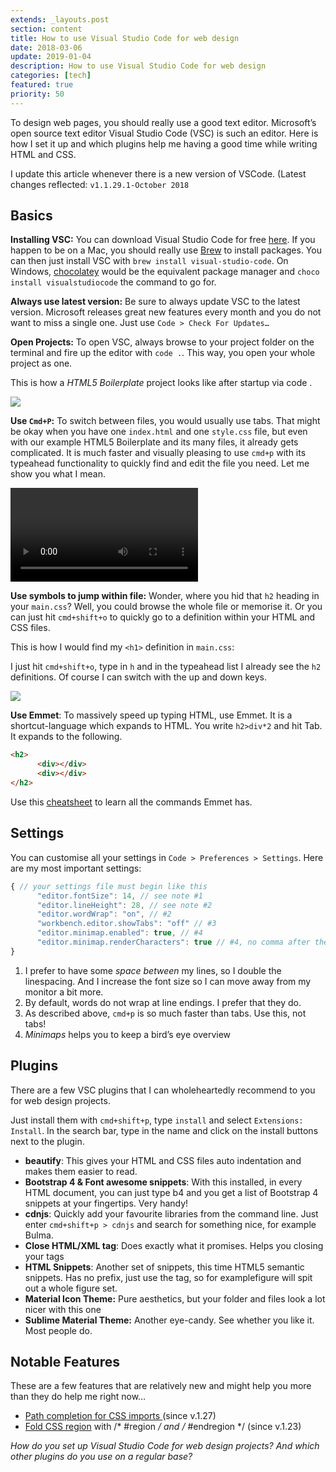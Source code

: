 ```yaml
---
extends: _layouts.post
section: content
title: How to use Visual Studio Code for web design
date: 2018-03-06
update: 2019-01-04
description: How to use Visual Studio Code for web design
categories: [tech]
featured: true
priority: 50
---
```


To design web pages, you should really use a good text editor. Microsoft’s open source text editor Visual Studio Code (VSC) is such an editor. Here is how I set it up and which plugins help me having a good time while writing HTML and CSS.

I update this article whenever there is a new version of VSCode. (Latest changes reflected: `v1.1.29.1-October 2018`

## Basics

**Installing VSC:** You can download Visual Studio Code for free [here](https://code.visualstudio.com/Download). If you happen to be on a Mac, you should really use [Brew](https://brew.sh/index_de) to install packages. You can then just install VSC with `brew install visual-studio-code`. On Windows, [chocolatey](https://chocolatey.org/) would be the equivalent package manager and `choco install visualstudiocode` the command to go for.

**Always use latest version:** Be sure to always update VSC to the latest version. Microsoft releases great new features every month and you do not want to miss a single one. Just use `Code > Check For Updates…`

**Open Projects:** To open VSC, always browse to your project folder on the terminal and fire up the editor with `code .`. This way, you open your whole project as one.

This is how a *HTML5 Boilerplate* project looks like after startup via code .

![](https://cdn-images-1.medium.com/max/3692/1*1A0UMBTUpLCR9Ld4-HOzXg.png)

**Use `Cmd+P`:** To switch between files, you would usually use tabs. That might be okay when you have one `index.html` and one `style.css` file, but even with our example HTML5 Boilerplate and its many files, it already gets complicated. It is much faster and visually pleasing to use `cmd+p` with its typeahead functionality to quickly find and edit the file you need. Let me show you what I mean.

<video src="/assets/video/vsc-webdesign.webm" class="w-full" controls="true"></video>

**Use symbols to jump within file:** Wonder, where you hid that `h2` heading in your `main.css`? Well, you could browse the whole file or memorise it. Or you can just hit `cmd+shift+o` to quickly go to a definition within your HTML and CSS files.

This is how I would find my `<h1>` definition in `main.css`:

I just hit `cmd+shift+o`, type in `h` and in the typeahead list I already see the `h2` definitions. Of course I can switch with the up and down keys.

![](https://cdn-images-1.medium.com/max/2854/1*4v5h6h1lrPkeqVzepaIfig.png)

**Use Emmet**: To massively speed up typing HTML, use Emmet. It is a shortcut-language which expands to HTML. You write `h2>div*2` and hit Tab. It expands to the following.

```html
<h2>
      <div></div>
      <div></div>
</h2>
```

Use this [cheatsheet](https://docs.emmet.io/cheat-sheet/) to learn all the commands Emmet has.

## Settings

You can customise all your settings in `Code > Preferences > Settings`. Here are my most important settings:

```js
{ // your settings file must begin like this
      "editor.fontSize": 14, // see note #1    
      "editor.lineHeight": 28, // see note #2
      "editor.wordWrap": "on", // #2
      "workbench.editor.showTabs": "off" // #3
      "editor.minimap.enabled": true, // #4
      "editor.minimap.renderCharacters": true // #4, no comma after the last setting!
}
```

1. I prefer to have some *space between* my lines, so I double the linespacing. And I increase the font size so I can move away from my monitor a bit more.
1. By default, words do not wrap at line endings. I prefer that they do.
1. As described above, `cmd+p` is so much faster than tabs. Use this, not tabs!
1. *Minimaps* helps you to keep a bird’s eye overview

## Plugins

There are a few VSC plugins that I can wholeheartedly recommend to you for web design projects.

Just install them with `cmd+shift+p`, type `install` and select `Extensions: Install`. In the search bar, type in the name and click on the install buttons next to the plugin.

- **beautify**: This gives your HTML and CSS files auto indentation and makes them easier to read.
- **Bootstrap 4 & Font awesome snippets**: With this installed, in every HTML document, you can just type b4 and you get a list of Bootstrap 4 snippets at your fingertips. Very handy!
- **cdnjs**: Quickly add your favourite libraries from the command line. Just enter `cmd+shift+p > cdnjs` and search for something nice, for example Bulma.
- **Close HTML/XML tag**: Does exactly what it promises. Helps you closing your tags
- **HTML Snippets**: Another set of snippets, this time HTML5 semantic snippets. Has no prefix, just use the tag, so for examplefigure will spit out a whole figure set.
- **Material Icon Theme:** Pure aesthetics, but your folder and files look a lot nicer with this one
- **Sublime Material Theme:** Another eye-candy. See whether you like it. Most people do.

## Notable Features

These are a few features that are relatively new and might help you more than they do help me right now…

* [Path completion for CSS imports ](https://code.visualstudio.com/updates/v1_27#_path-completion-for-css-imports)(since v.1.27)
* [Fold CSS region](https://code.visualstudio.com/updates/v1_23#_css-region-folding) with /* #region */ and /* #endregion */ (since v.1.23)

*How do you set up Visual Studio Code for web design projects? And which other plugins do you use on a regular base?*
